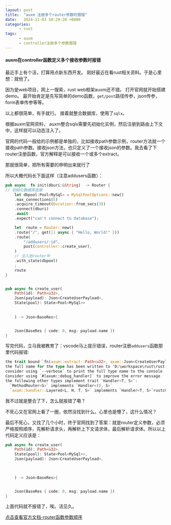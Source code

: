 ```yaml
---
layout: post
title:  "auxm 注册多个router参数时报错"
date:   2024-11-03 10:29:20 +0800
categories:
      - rust
tags:
      - auxm
      - controller注册多个参数报错
---
```


#### auxm在controller函数定义多个接收参数时报错

最近手上有个活，打算用点新东西开发。 刚好最近在看rust相关资料。于是心里想：就他了。

因为是web项目，网上一搜索，rust web框架auxm还不错。 打开官网就开始搭建demo。 最开始肯定是先写简单的demo函数，`get/post`路径传参，json传参，form表单传参等等。

以上都很简单，有手就行。 接着就整合数据库，使用了`sqlx`。

根据auxm官网资料， auxm整合sqlx需要先初始化实例，然后注册到路由上下文中，这样就可以动态注入了。

官网的代码一般给的示例都是单独的，比如接收path参数示例，router方法就一个接收path参数。接收json方法，也只定义了一个接收json的参数。我去看了下router注册函数，官方解释是可以接收一个或多个extract。

那就很简单，把所有需要的申明出来就行了

所以大概代码长下面这样（注意addusers函数）：

```rust
pub async  fn init(dburi:&String)  -> Router {
// 初始化数据库连接
    let dbpool:Pool<MySql> = MySqlPoolOptions::new()
    .max_connections(5)
    .acquire_timeout(Duration::from_secs(3))
    .connect(dburi)
    .await
    .expect("can't connect to database");

    let  route = Router::new()
    .route("/", get(|| async { "Hello, World!" }))
    .route(
        "/addusers/:id",
        post(controller::create_user),
    )
    // 注入到router中
    .with_state(dbpool)
    ;
    route
}


pub async fn create_user( 
    Path(id): Path<u32>,
    Json(payload): Json<CreateUserPayload>,
    State(pool): State<Pool<MySql>>
     
 
    ) -> Json<BaseRes>{


    Json(BaseRes { code: 0, msg: payload.name })
}

```

写完代码，立马我被教育了：vscode马上提示错误，router注册`addusers`函数那里代码报错:
```rust
the trait bound `fn(axum::extract::Path<u32>, axum::Json<CreateUserPayload>, axum::extract::State<Pool<MySql>>) -> impl Future<Output = axum::Json<BaseRes>> {create_user}: Handler<_, _>` is not satisfied
the full name for the type has been written to 'D:\workspace\rust\rust-web-starter\target\debug\deps\rust_web_starter-37beb1a7e3065925.long-type-10239921290377372162.txt'
consider using `--verbose` to print the full type name to the console
Consider using `#[axum::debug_handler]` to improve the error message
the following other types implement trait `Handler<T, S>`:
  `MethodRouter<S>` implements `Handler<(), S>`
  `axum::handler::Layered<L, H, T, S>` implements `Handler<T, S>`rustcClick for full compiler diagnostic
```
我不过就是整合了下，怎么就报错了嘞？

不死心又在官网上看了一圈，依然没找到什么。心里也是懵了，这什么情况？

最后不死心，又找了几个小时，终于官网找到了答案：就是router定义参数，必须严格按照顺序，先解析请求头，再解析上下文请求体，最后解析请求体。所以以上代码定义应该是：

```rust
pub async fn create_user( 
    Path(id): Path<u32>,
    State(pool): State<Pool<MySql>>,
    Json(payload): Json<CreateUserPayload>,

     
 
    ) -> Json<BaseRes>{


    Json(BaseRes { code: 0, msg: payload.name })
}

```
上面代码就不报错了，唉。活见久。

[点击查看官方文档-router函数参数顺序](https://docs.rs/axum/latest/axum/extract/index.html#the-order-of-extractors)
